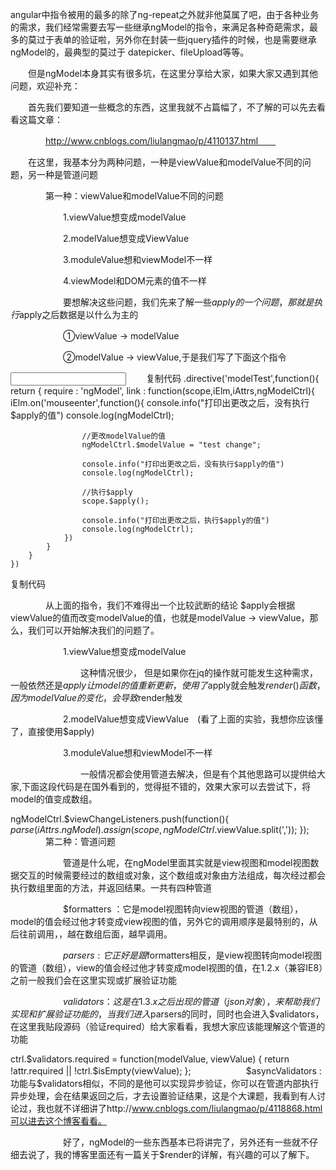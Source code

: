 angular中指令被用的最多的除了ng-repeat之外就非他莫属了吧，由于各种业务的需求，我们经常需要去写一些继承ngModel的指令，来满足各种奇葩需求，最多的莫过于表单的验证啦，另外你在封装一些jquery插件的时候，也是需要继承ngModel的，最典型的莫过于 datepicker、fileUpload等等。

　　但是ngModel本身其实有很多坑，在这里分享给大家，如果大家又遇到其他问题，欢迎补充：

　　首先我们要知道一些概念的东西，这里我就不占篇幅了，不了解的可以先去看看这篇文章：

　　　　http://www.cnblogs.com/liulangmao/p/4110137.html　　

　　在这里，我基本分为两种问题，一种是viewValue和modelValue不同的问题，另一种是管道问题

　　　　第一种：viewValue和modelValue不同的问题

　　　　　　1.viewValue想变成modelValue

　　　　　　2.modelValue想变成ViewValue　　　　　　　　

　　　　　　3.moduleValue想和viewModel不一样

　　　　　　4.viewModel和DOM元素的值不一样

　　　　　　要想解决这些问题，我们先来了解一些$apply的一个问题，那就是执行$apply之后数据是以什么为主的

　　　　　　①viewValue -> modelValue

　　　　　　②modelValue -> viewValue,于是我们写了下面这个指令　　　　　　

 <input type="text" ng-model="vm.modelTest" model-test>　　
复制代码
.directive('modelTest',function(){
        return {
            require : 'ngModel',
            link : function(scope,iElm,iAttrs,ngModelCtrl){
                iElm.on('mouseenter',function(){
                    console.info("打印出更改之后，没有执行$apply的值")
                    console.log(ngModelCtrl);
                    
                    //更改modelValue的值
                    ngModelCtrl.$modelValue = "test change";
                    
                    console.info("打印出更改之后，没有执行$apply的值")
                    console.log(ngModelCtrl);
                    
                    //执行$apply
                    scope.$apply();
                    
                    console.info("打印出更改之后，执行$apply的值")
                    console.log(ngModelCtrl);
                })                  
            }
        }
    })
复制代码


　　　　从上面的指令，我们不难得出一个比较武断的结论 $apply会根据viewValue的值而改变modelValue的值，也就是modelValue -> viewValue，那么，我们可以开始解决我们的问题了。　　　　

　　　　　　1.viewValue想变成modelValue

　　　　　　　　这种情况很少， 但是如果你在jq的操作就可能发生这种需求，一般依然还是$apply让model的值重新更新，使用了$apply就会触发$render()函数，因为modelValue的变化，会导致$render触发

　　　　　　2.modelValue想变成ViewValue　(看了上面的实验，我想你应该懂了，直接使用$apply)　　　　　　　

　　　　　　3.moduleValue想和viewModel不一样

　　　　　　　　一般情况都会使用管道去解决，但是有个其他思路可以提供给大家,下面这段代码是在国外看到的，觉得挺不错的，效果大家可以去尝试下，将model的值变成数组。

ngModelCtrl.$viewChangeListeners.push(function(){
                                 $parse(iAttrs.ngModel).assign(scope, ngModelCtrl.$viewValue.split(',')); 
                            });
　　　　第二种：管道问题

　　　　　　管道是什么呢，在ngModel里面其实就是view视图和model视图数据交互的时候需要经过的数组或对象，这个数组或对象由方法组成，每次经过都会执行数组里面的方法，并返回结果。一共有四种管道

　　　　　　$formatters ：它是model视图转向view视图的管道（数组），model的值会经过他才转变成view视图的值，另外它的调用顺序是最特别的，从后往前调用，，越在数组后面，越早调用。

　　　　　　$parsers : 它正好是跟$formatters相反，是view视图转向model视图的管道（数组），view的值会经过他才转变成model视图的值，在1.2.x（兼容IE8）之前一般我们会在这里实现或扩展验证功能

　　　　　　$validators：这是在1.3.x之后出现的管道（json对象），来帮助我们实现和扩展验证功能的，当我们进入$parsers的同时，同时也会进入$validators，在这里我贴段源码（验证required）给大家看看，我想大家应该能理解这个管道的功能

ctrl.$validators.required = function(modelValue, viewValue) {
        return !attr.required || !ctrl.$isEmpty(viewValue);
      };
　　　　　　$asyncValidators :功能与$validators相似，不同的是他可以实现异步验证，你可以在管道内部执行异步处理，会在结果返回之后，才去设置验证结果，这是个大课题，我看到有人讨论过，我也就不详细讲了http://www.cnblogs.com/liulangmao/p/4118868.html可以进去这个博客看看。

　　　　　　好了，ngModel的一些东西基本已将讲完了，另外还有一些就不仔细去说了，我的博客里面还有一篇关于$render的详解，有兴趣的可以了解下。